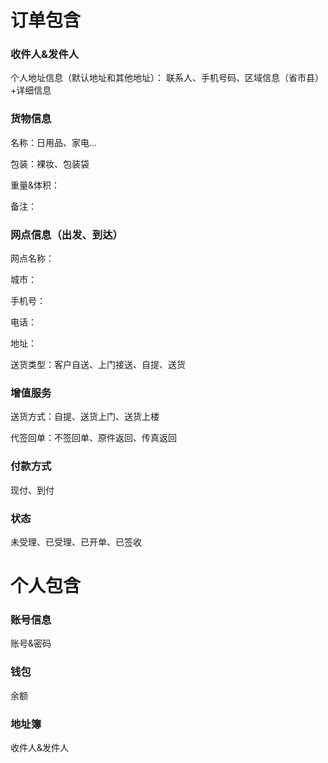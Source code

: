 

# 订单包含



### 收件人&发件人

个人地址信息（默认地址和其他地址）： 联系人、手机号码、区域信息（省市县）+详细信息



### 货物信息

名称：日用品、家电...

包装：裸妆、包装袋

重量&体积：

备注：



### 网点信息（出发、到达）

网点名称：

城市：

手机号：

电话：

地址：

送货类型：客户自送、上门接送、自提、送货



### 增值服务

送货方式：自提、送货上门、送货上楼

代签回单：不签回单、原件返回、传真返回



### 付款方式

现付、到付



### 状态

未受理、已受理、已开单、已签收





# 个人包含

### 账号信息

账号&密码

### 钱包

余额

### 地址簿

收件人&发件人